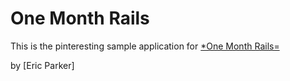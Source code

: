 # One Month Rails

This is the pinteresting sample application for
[*One Month Rails=](http://onemonthrails.com)

by [Eric Parker]